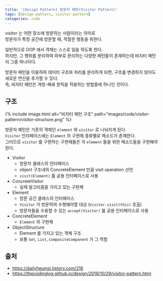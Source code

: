 ```yaml
---
title: '[Design Pattern] 방문자 패턴(Visitor Pattern)'
tags: [design-pattern, visitor-pattern]
categories: code
---
```


visitor 는 어떤 장소에 방문하는 사람이라는 의미로  
방문자가 특정 공간에 방문할 때, 적절한 행동을 취한다.
    
<!--more-->

일반적으로 OOP 에서 객체는 스스로 일을 하도록 한다.  
하지만, 그 행위를 분리하여 외부로 분리하는 다양한 패턴들이 존재하는데 비지터 패턴이 그중 하나이다.  

방문자 패턴을 이용하여 데이터 구조와 처리를 분리하게 되면, 
구조를 변경하지 않아도 새로운 연산을 추가할 수 있다.  
즉, 비지터 패턴은 개방-페쇄 원칙을 적용하는 방법중에 하나인 것이다.

## 구조

{% include image.html alt="비지터 패턴 구조" path="images/code/visitor-pattern/visitor-structure.png" %}

방문자 패턴은 기존의 객체인 `element` 와 `visitor` 로 나눠지게 된다.  
`Visitor` 인터페이스에는 `Element` 의 구현체 종류별로 메소드가 존재한다.  
그러므로 `visitor` 를 구현하는 구현체들은 각 `element` 들을 위한 메소드들을 구현해야 한다.

- Visitor
  - 방문자 클래스의 인터페이스
  - object 구조내의 ConcreteElement 만큼 visit operation 선언
  - `visit(Element)` 를 공용 인터페이스로 사용
- ConcreteVisitor
  - 실제 알고리즘을 가지고 있는 구현체
- Element
  - 방문 공간 클래스의 인터페이스
  - `Visitor` 가 방문하여 수행해야할 대상 (`Visitor.visit(this)` 호출)
  - 방문자들을 수용할 수 있는 `accept(Visitor)` 를 공용 인터페이스로 사용
- ConcreteElement
  - `Element` 의 구현체
- ObjectStructure
  - Element 를 가지고 있는 객체 구조
  - 보통 `Set`, `List`, `CompositeComponent` 가 그 역할




## 출처
- https://dailyheumsi.tistory.com/216
- https://thecodinglog.github.io/design/2019/10/29/visitor-pattern.html